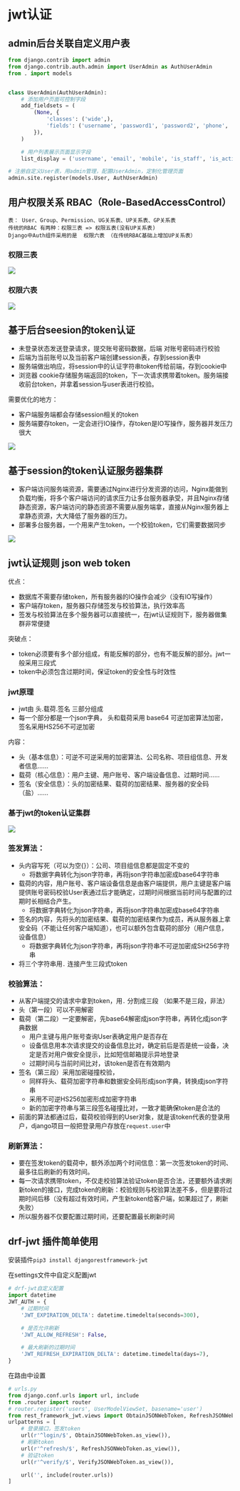 # jwt认证

## admin后台关联自定义用户表

```python
from django.contrib import admin
from django.contrib.auth.admin import UserAdmin as AuthUserAdmin
from . import models


class UserAdmin(AuthUserAdmin):
    # 添加用户页面可控制字段
    add_fieldsets = (
        (None, {
            'classes': ('wide',),
            'fields': ('username', 'password1', 'password2', 'phone', 'is_staff', 'is_active'),
        }),
    )

    # 用户列表展示页面显示字段
    list_display = ('username', 'email', 'mobile', 'is_staff', 'is_active')

# 注册自定义User表，用admin管理，配置UserAdmin，定制化管理页面
admin.site.register(models.User, AuthUserAdmin)
```





## 用户权限关系  RBAC（Role-BasedAccessControl）	

```
表： User、Group、Permission、UG关系表、UP关系表、GP关系表
传统的RBAC 有两种：权限三表 => 权限五表(没有UP关系表)
Django中Auth组件采用的是  权限六表 （在传统RBAC基础上增加UP关系表）
```
### 权限三表
![](https://cdn.jsdelivr.net/gh/setcreed/pic_img/cdn_img/20200101155427.png)

### 权限六表

![](https://cdn.jsdelivr.net/gh/setcreed/pic_img/cdn_img/20191231105924.png)



## 基于后台seesion的token认证

- 未登录状态发送登录请求，提交账号密码数据，后端 对账号密码进行校验
- 后端为当前账号以及当前客户端创建session表，存到session表中
- 服务端做出响应，将session中的认证字符串token传给前端，存到cookie中
- 浏览器 cookie存储服务端返回的token，下一次请求携带着token。服务端接收前台token，并拿着session与user表进行校验。

需要优化的地方：

- 客户端服务端都会存储session相关的token
- 服务端要存token，一定会进行IO操作，存token是IO写操作，服务器并发压力很大

![](https://cdn.jsdelivr.net/gh/setcreed/pic_img/cdn_img/20200101163256.png)



## 基于session的token认证服务器集群

- 客户端访问服务端资源，需要通过Nginx进行分发资源的访问，Nginx能做到负载均衡，将多个客户端访问的请求压力让多台服务器承受，并且Nginx存储静态资源，客户端访问的静态资源不需要从服务端拿，直接从Nginx服务器上拿静态资源，大大降低了服务器的压力。
- 部署多台服务器，一个用来产生token，一个校验token，它们需要数据同步

![](https://cdn.jsdelivr.net/gh/setcreed/pic_img/cdn_img/20200101163419.png)




## jwt认证规则    json  web  token

优点：

- 数据库不需要存储token，所有服务器的IO操作会减少（没有IO写操作）
- 客户端存token，服务器只存储签发与校验算法，执行效率高
- 签发与校验算法在多个服务器可以直接统一，在jwt认证规则下，服务器做集群非常便捷

突破点：

- token必须要有多个部分组成，有能反解的部分，也有不能反解的部分。jwt一般采用三段式
- token中必须包含过期时间，保证token的安全性与时效性



### jwt原理

- jwt由 头.载荷.签名    三部分组成
- 每一个部分都是一个json字典， 头和载荷采用 base64 可逆加密算法加密，签名采用HS256不可逆加密

内容：

- 头（基本信息）：可逆不可逆采用的加密算法、公司名称、项目组信息、开发者信息……
- 载荷（核心信息）：用户主键、用户账号、客户端设备信息、过期时间……
- 签名（安全信息）：头的加密结果、载荷的加密结果、服务器的安全码（盐）……

### 基于jwt的token认证集群

![](https://cdn.jsdelivr.net/gh/setcreed/pic_img/cdn_img/20200101163559.png)



### 签发算法：

- 头内容写死（可以为空{}）：公司、项目组信息都是固定不变的
  - 将数据字典转化为json字符串，再将json字符串加密成base64字符串
- 载荷的内容，用户账号、客户端设备信息是由客户端提供，用户主键是客户端提供账号密码校验User表通过后才能确定，过期时间根据当前时间与配置的过期时长相结合产生。
  - 将数据字典转化为json字符串，再将json字符串加密成base64字符串
- 签名的内容，先将头的加密结果、载荷的加密结果作为成员，再从服务器上拿安全码（不能让任何客户端知道），也可以额外包含载荷的部分（用户信息，设备信息）   
  - 将数据字典转化为json字符串，再将json字符串不可逆加密成SH256字符串
- 将三个字符串用`.` 连接产生三段式token  



### 校验算法：

- 从客户端提交的请求中拿到token，用`.` 分割成三段 （如果不是三段，非法）
- 头（第一段）可以不用解密
- 载荷（第二段）一定要解密，先base64解密成json字符串，再转化成json字典数据
  - 用户主键与用户账号查询User表确定用户是否存在
  - 设备信息用本次请求提交的设备信息比对，确定前后是否是统一设备，决定是否对用户做安全提示，比如短信邮箱提示异地登录
  - 过期时间与当前时间比对，该token是否在有效期内
- 签名（第三段）采用加密碰撞校验，
  - 同样将头、载荷加密字符串和数据安全码形成json字典，转换成json字符串
  - 采用不可逆HS256加密形成加密字符串
  - 新的加密字符串与第三段签名碰撞比对，一致才能确保token是合法的
- 前面的算法都通过后，载荷校验得到的User对象，就是该token代表的登录用户，django项目一般把登录用户存放在`request.user`中



### 刷新算法：

- 要在签发token的载荷中，额外添加两个时间信息：第一次签发token的时间、最多往后刷新的有效时间。
- 每一次请求携带token，不仅走校验算法验证token是否合法，还要额外请求刷新token的接口，完成token的刷新：校验规则与校验算法差不多，但是要将过期时间后移（没有超过有效时间，产生新token给客户端，如果超过了，刷新失败）
- 所以服务器不仅要配置过期时间，还要配置最长刷新时间



## drf-jwt  插件简单使用

安装插件`pip3 install djangorestframework-jwt`

在settings文件中自定义配置jwt

```python
# drf-jwt自定义配置
import datetime
JWT_AUTH = {
    # 过期时间
    'JWT_EXPIRATION_DELTA': datetime.timedelta(seconds=300),

    # 是否允许刷新
    'JWT_ALLOW_REFRESH': False,

    # 最大刷新的过期时间
    'JWT_REFRESH_EXPIRATION_DELTA': datetime.timedelta(days=7),
}
```



在路由中设置

```python
# urls.py
from django.conf.urls import url, include
from .router import router
# router.register('users', UserModelViewSet, basename='user')
from rest_framework_jwt.views import ObtainJSONWebToken, RefreshJSONWebToken, VerifyJSONWebToken
urlpatterns = [
    # 登录接口，签发token
    url(r'^login/$', ObtainJSONWebToken.as_view()),
    # 刷新token
    url(r'^refresh/$', RefreshJSONWebToken.as_view()),
    # 验证token
    url(r'^verify/$', VerifyJSONWebToken.as_view()),

    url('', include(router.urls))
]

```